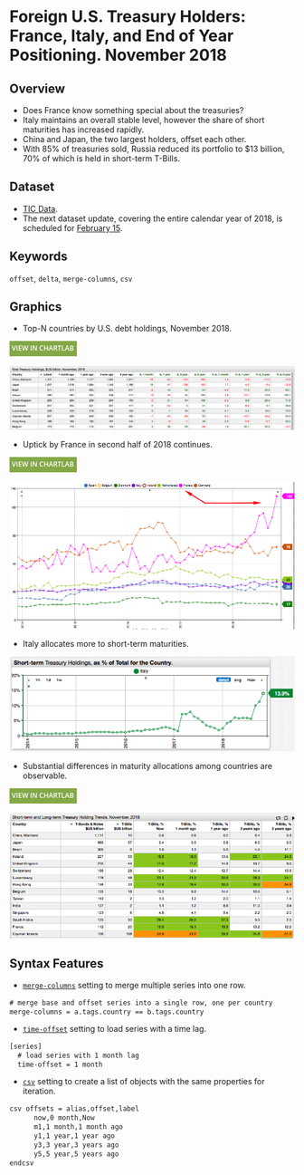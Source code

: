 # Foreign U.S. Treasury Holders: France, Italy, and End of Year Positioning. November 2018

## Overview

* Does France know something special about the treasuries?
* Italy maintains an overall stable level, however the share of short maturities has increased rapidly.
* China and Japan, the two largest holders, offset each other.
* With 85% of treasuries sold, Russia reduced its portfolio to $13 billion, 70% of which is held in short-term T-Bills.

## Dataset

* [TIC Data](http://ticdata.treasury.gov/Publish/slt3d_globl.txt).
* The next dataset update, covering the entire calendar year of 2018, is scheduled for [February 15](https://home.treasury.gov/news/press-releases/sm600).

## Keywords

`offset`, `delta`, `merge-columns`, `csv`

## Graphics

* Top-N countries by U.S. debt holdings, November 2018.

[![View in ChartLab](../research/images/new-button.png)](https://apps.axibase.com/chartlab/42a161bc/8/)

![](./images/us-treasury-foreign-2018-november.png)

* Uptick by France in second half of 2018 continues.

[![View in ChartLab](../research/images/new-button.png)](https://apps.axibase.com/chartlab/6ad4415b)

![](./images/us-treasury-foreign-2018-november-france.png)

* Italy allocates more to short-term maturities.

![](./images/us-treasury-foreign-2018-november-italy.png)

* Substantial differences in maturity allocations among countries are observable.

[![View in ChartLab](../research/images/new-button.png)](https://apps.axibase.com/chartlab/42a161bc/10)

![](./images/us-treasury-foreign-2018-november-short-term-percentage.png)

## Syntax Features

* [`merge-columns`](https://axibase.com/docs/charts/widgets/series-table/#merge-columns) setting to merge multiple series into one row.

```ls
# merge base and offset series into a single row, one per country
merge-columns = a.tags.country == b.tags.country
```

* [`time-offset`](https://axibase.com/docs/charts/widgets/shared/#time-offset) setting to load series with a time lag.

```ls
[series]
  # load series with 1 month lag
  time-offset = 1 month  
```

* [`csv`](https://axibase.com/docs/charts/syntax/control-structures.html#csv) setting to create a list of objects with the same properties for iteration.

```ls
csv offsets = alias,offset,label
      now,0 month,Now
      m1,1 month,1 month ago
      y1,1 year,1 year ago
      y3,3 year,3 years ago 
      y5,5 year,5 years ago
endcsv
```
